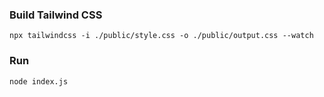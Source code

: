 ### Build Tailwind CSS
```
npx tailwindcss -i ./public/style.css -o ./public/output.css --watch
```

### Run
```
node index.js
```
